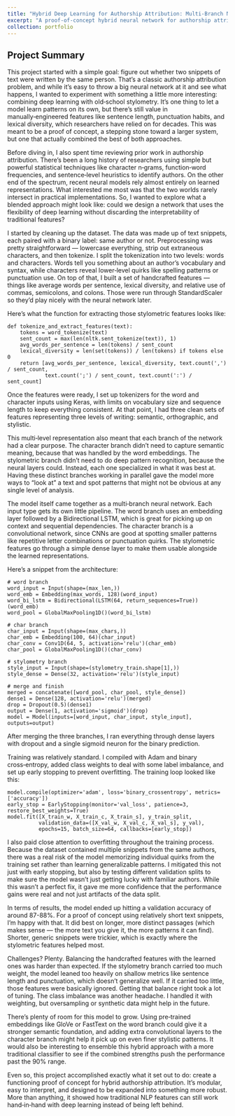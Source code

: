 ```yaml
---
title: "Hybrid Deep Learning for Authorship Attribution: Multi‑Branch Neural Network with Stylometric Features"
excerpt: "A proof-of-concept hybrid neural network for authorship attribution, integrating BiLSTM-based word embeddings, character-level CNNs, and handcrafted stylometric features. This multi-branch model captures nuanced writing styles and provides a scalable framework for advanced authorship analysis."
collection: portfolio
---
```


## Project Summary

This project started with a simple goal: figure out whether two snippets of text were written by the same person. That’s a classic authorship attribution problem, and while it’s easy to throw a big neural network at it and see what happens, I wanted to experiment with something a little more interesting: combining deep learning with old‑school stylometry. It’s one thing to let a model learn patterns on its own, but there’s still value in manually‑engineered features like sentence length, punctuation habits, and lexical diversity, which researchers have relied on for decades. This was meant to be a proof of concept, a stepping stone toward a larger system, but one that actually combined the best of both approaches.

Before diving in, I also spent time reviewing prior work in authorship attribution. There’s been a long history of researchers using simple but powerful statistical techniques like character n‑grams, function‑word frequencies, and sentence‑level heuristics to identify authors. On the other end of the spectrum, recent neural models rely almost entirely on learned representations. What interested me most was that the two worlds rarely intersect in practical implementations. So, I wanted to explore what a blended approach might look like: could we design a network that uses the flexibility of deep learning without discarding the interpretability of traditional features?

I started by cleaning up the dataset. The data was made up of text snippets, each paired with a binary label: same author or not. Preprocessing was pretty straightforward — lowercase everything, strip out extraneous characters, and then tokenize. I split the tokenization into two levels: words and characters. Words tell you something about an author’s vocabulary and syntax, while characters reveal lower‑level quirks like spelling patterns or punctuation use. On top of that, I built a set of handcrafted features — things like average words per sentence, lexical diversity, and relative use of commas, semicolons, and colons. Those were run through StandardScaler so they’d play nicely with the neural network later.

Here’s what the function for extracting those stylometric features looks like:
```
def tokenize_and_extract_features(text):
    tokens = word_tokenize(text)
    sent_count = max(len(nltk.sent_tokenize(text)), 1)
    avg_words_per_sentence = len(tokens) / sent_count
    lexical_diversity = len(set(tokens)) / len(tokens) if tokens else 0
    return [avg_words_per_sentence, lexical_diversity, text.count(',') / sent_count,
            text.count(';') / sent_count, text.count(':') / sent_count]
```

Once the features were ready, I set up tokenizers for the word and character inputs using Keras, with limits on vocabulary size and sequence length to keep everything consistent. At that point, I had three clean sets of features representing three levels of writing: semantic, orthographic, and stylistic.

This multi‑level representation also meant that each branch of the network had a clear purpose. The character branch didn’t need to capture semantic meaning, because that was handled by the word embeddings. The stylometric branch didn’t need to do deep pattern recognition, because the neural layers could. Instead, each one specialized in what it was best at. Having these distinct branches working in parallel gave the model more ways to “look at” a text and spot patterns that might not be obvious at any single level of analysis.

The model itself came together as a multi‑branch neural network. Each input type gets its own little pipeline. The word branch uses an embedding layer followed by a Bidirectional LSTM, which is great for picking up on context and sequential dependencies. The character branch is a convolutional network, since CNNs are good at spotting smaller patterns like repetitive letter combinations or punctuation quirks. The stylometric features go through a simple dense layer to make them usable alongside the learned representations.

Here’s a snippet from the architecture:
```
# word branch
word_input = Input(shape=(max_len,))
word_emb = Embedding(max_words, 128)(word_input)
word_bi_lstm = Bidirectional(LSTM(64, return_sequences=True))(word_emb)
word_pool = GlobalMaxPooling1D()(word_bi_lstm)

# char branch
char_input = Input(shape=(max_chars,))
char_emb = Embedding(100, 64)(char_input)
char_conv = Conv1D(64, 5, activation='relu')(char_emb)
char_pool = GlobalMaxPooling1D()(char_conv)

# stylometry branch
style_input = Input(shape=(stylometry_train.shape[1],))
style_dense = Dense(32, activation='relu')(style_input)

# merge and finish
merged = concatenate([word_pool, char_pool, style_dense])
dense1 = Dense(128, activation='relu')(merged)
drop = Dropout(0.5)(dense1)
output = Dense(1, activation='sigmoid')(drop)
model = Model(inputs=[word_input, char_input, style_input], outputs=output)
```
After merging the three branches, I ran everything through dense layers with dropout and a single sigmoid neuron for the binary prediction.

Training was relatively standard. I compiled with Adam and binary cross‑entropy, added class weights to deal with some label imbalance, and set up early stopping to prevent overfitting. The training loop looked like this:

```
model.compile(optimizer='adam', loss='binary_crossentropy', metrics=['accuracy'])
early_stop = EarlyStopping(monitor='val_loss', patience=3, restore_best_weights=True)
model.fit([X_train_w, X_train_c, X_train_s], y_train_split,
          validation_data=([X_val_w, X_val_c, X_val_s], y_val),
          epochs=15, batch_size=64, callbacks=[early_stop])
```

I also paid close attention to overfitting throughout the training process. Because the dataset contained multiple snippets from the same authors, there was a real risk of the model memorizing individual quirks from the training set rather than learning generalizable patterns. I mitigated this not just with early stopping, but also by testing different validation splits to make sure the model wasn’t just getting lucky with familiar authors. While this wasn’t a perfect fix, it gave me more confidence that the performance gains were real and not just artifacts of the data split.

In terms of results, the model ended up hitting a validation accuracy of around 87-88%. For a proof of concept using relatively short text snippets, I’m happy with that. It did best on longer, more distinct passages (which makes sense — the more text you give it, the more patterns it can find). Shorter, generic snippets were trickier, which is exactly where the stylometric features helped most.

Challenges? Plenty. Balancing the handcrafted features with the learned ones was harder than expected. If the stylometry branch carried too much weight, the model leaned too heavily on shallow metrics like sentence length and punctuation, which doesn’t generalize well. If it carried too little, those features were basically ignored. Getting that balance right took a lot of tuning. The class imbalance was another headache. I handled it with weighting, but oversampling or synthetic data might help in the future.

There’s plenty of room for this model to grow. Using pre‑trained embeddings like GloVe or FastText on the word branch could give it a stronger semantic foundation, and adding extra convolutional layers to the character branch might help it pick up on even finer stylistic patterns. It would also be interesting to ensemble this hybrid approach with a more traditional classifier to see if the combined strengths push the performance past the 90% range.

Even so, this project accomplished exactly what it set out to do: create a functioning proof of concept for hybrid authorship attribution. It’s modular, easy to interpret, and designed to be expanded into something more robust. More than anything, it showed how traditional NLP features can still work hand‑in‑hand with deep learning instead of being left behind.
